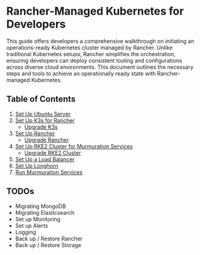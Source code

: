 # Rancher-Managed Kubernetes for Developers

This guide offers developers a comprehensive walkthrough on initiating an operations-ready Kubernetes cluster managed by Rancher. Unlike traditional Kubernetes setups, Rancher simplifies the orchestration, ensuring developers can deploy consistent tooling and configurations across diverse cloud environments. This document outlines the necessary steps and tools to achieve an operationally ready state with Rancher-managed Kubernetes.

## Table of Contents

1. [Set Up Ubuntu Server](01-setup-ubuntu/README.md)
2. [Set Up K3s for Rancher](02-setup-k3s/README.md)
    - [Upgrade K3s](02-setup-k3s/upgrade-k3s.md)
3. [Set Up Rancher](03-setup-rancher/README.md)
    - [Upgrade Rancher](03-setup-rancher/upgrade-rancher.md)
4. [Set Up RKE2 Cluster for Murmuration Services](04-setup-rke2-cluster/README.md)
    - [Upgrade RKE2 Cluster](04-setup-rke2-cluster/upgrade-rk2-cluster.md)
5. [Set Up a Load Balancer](05-setup-lb/README.md)
6. [Set Up Longhorn](06-setup-longhorn/README.md)
7. [Run Murmuration Services](07-run-murmuration-services/README.md)

## TODOs

- Migrating MongoDB
- Migrating Elasticsearch
- Set up Monitoring
- Set up Alerts
- Logging
- Back up / Restore Rancher
- Back up / Restore Storage
